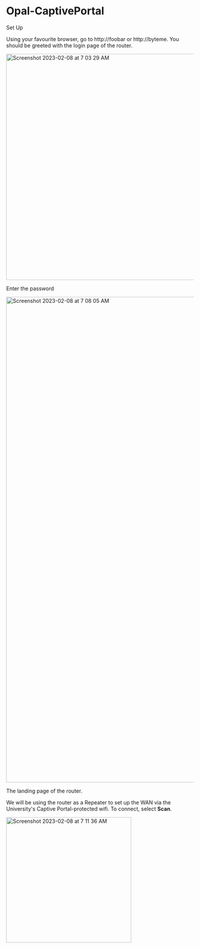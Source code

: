 # Opal-CaptivePortal

Set Up

Using your favourite browser, go to http://foobar or http://byteme. You should be greeted with the login page of the router.

<img width="606" alt="Screenshot 2023-02-08 at 7 03 29 AM" src="https://user-images.githubusercontent.com/30426256/217387082-7f6e884e-6109-4fe2-82da-f65b9396c02b.png">

Enter the password

<img width="1301" alt="Screenshot 2023-02-08 at 7 08 05 AM" src="https://user-images.githubusercontent.com/30426256/217387541-15965961-1af9-456c-b02f-8fa42bfb9600.png">

The landing page of the router.

We will be using the router as a Repeater to set up the WAN via the University's Captive Portal-protected wifi. To connect, select <b>Scan</b>.

<img width="336" alt="Screenshot 2023-02-08 at 7 11 36 AM" src="https://user-images.githubusercontent.com/30426256/217389078-136eccbc-f068-4cd5-b0b0-1c6ef640ce6e.png">

